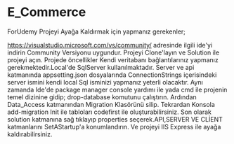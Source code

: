 # E_Commerce
ForUdemy
Projeyi Ayağa Kaldırmak için yapmanız gerekenler;

https://visualstudio.microsoft.com/vs/community/ adresinde ilgili ide'yi indirin Community Versiyonu uygundur.
Projeyi Clone'layın ve Solution ile projeyi açın.
Projede öncellikler Kendi veritabanı bağlantılarınız yapmanız gerekmektedir.Local'de SqlServer kullanılmaktadır.
Server ve api katmanında appsetting.json dosyalarında ConnectionStrings içerisindeki server ismini kendi local Sql isminizi yapmanız yeterli olacaktır.
Aynı zamanda Ide'de package manager console yardımı ile yada cmd ile projenin temel dizinine gidip;
drop-database komutunu çalıştırın.
Ardından Data_Access katmanından Migration Klasörünü silip.
Tekrardan Konsola add-migration Init ile tabloları codefirst ile oluşturabilirsiniz.
Son olarak solution katmanına sağ tıklayıp properties seçerek.API,SERVER VE CLİENT  katmanlarını SetAStartup'a konumlandırın.
Ve projeyi IIS Express ile ayağa kaldırabilirsiniz.
